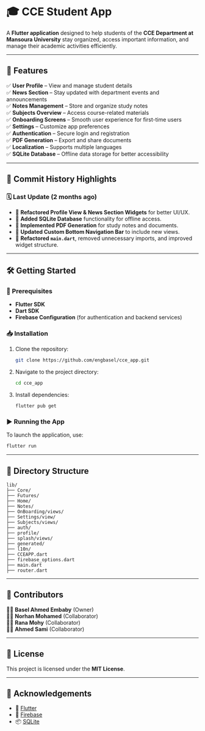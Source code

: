 
# 🎓 CCE Student App

A **Flutter application** designed to help students of the **CCE Department at Mansoura University** stay organized, access important information, and manage their academic activities efficiently.

---
## 🚀 Features
✅ **User Profile** – View and manage student details  
✅ **News Section** – Stay updated with department events and announcements  
✅ **Notes Management** – Store and organize study notes  
✅ **Subjects Overview** – Access course-related materials  
✅ **Onboarding Screens** – Smooth user experience for first-time users  
✅ **Settings** – Customize app preferences  
✅ **Authentication** – Secure login and registration  
✅ **PDF Generation** – Export and share documents  
✅ **Localization** – Supports multiple languages  
✅ **SQLite Database** – Offline data storage for better accessibility  

---
## 📌 Commit History Highlights

### 🗓️ Last Update (2 months ago)
- 🔹 **Refactored Profile View & News Section Widgets** for better UI/UX.
- 🔹 **Added SQLite Database** functionality for offline access.
- 🔹 **Implemented PDF Generation** for study notes and documents.
- 🔹 **Updated Custom Bottom Navigation Bar** to include new views.
- 🔹 **Refactored `main.dart`**, removed unnecessary imports, and improved widget structure.

---
## 🛠️ Getting Started

### 📌 Prerequisites
- **Flutter SDK**
- **Dart SDK**
- **Firebase Configuration** (for authentication and backend services)

### 📥 Installation
1. Clone the repository:
   ```sh
   git clone https://github.com/engbasel/cce_app.git
   ```
2. Navigate to the project directory:
   ```sh
   cd cce_app
   ```
3. Install dependencies:
   ```sh
   flutter pub get
   ```

### ▶️ Running the App
To launch the application, use:
```sh
flutter run
```

---
## 📂 Directory Structure
```
lib/
├── Core/
├── Futures/
├── Home/
├── Notes/
├── OnBoarding/views/
├── Settings/view/
├── Subjects/views/
├── auth/
├── profile/
├── splash/views/
├── generated/
├── l10n/
├── CCEAPP.dart
├── firebase_options.dart
├── main.dart
├── router.dart
```

---
## 🤝 Contributors

👨‍💻 **Basel Ahmed Embaby** (Owner)  
👩‍💻 **Norhan Mohamed** (Collaborator)  
👩‍💻 **Rana Mohy** (Collaborator)  
👨‍💻 **Ahmed Sami** (Collaborator)

---
## 📜 License
This project is licensed under the **MIT License**.

---
## 🙌 Acknowledgements
- 🚀 [Flutter](https://flutter.dev/)
- 🔗 [Firebase](https://firebase.google.com/)
- 📦 [SQLite](https://www.sqlite.org/index.html)

